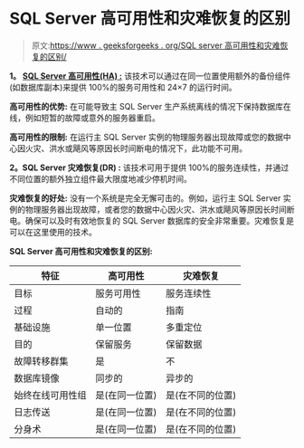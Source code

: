# SQL Server 高可用性和灾难恢复的区别

> 原文:[https://www . geeksforgeeks . org/SQL server 高可用性和灾难恢复的区别/](https://www.geeksforgeeks.org/difference-between-high-availability-and-disaster-recovery-for-sql-server/)

**1。 [SQL Server 高可用性(HA) :](https://www.geeksforgeeks.org/high-availability-ha-in-sql-server/)**
该技术可以通过在同一位置使用额外的备份组件(如数据库副本)来提供 100%的服务可用性和 24×7 的运行时间。

**高可用性的优势:**
在可能导致主 SQL Server 生产系统离线的情况下保持数据库在线，例如短暂的故障或意外的服务器重启。

**高可用性的限制:**
在运行主 SQL Server 实例的物理服务器出现故障或您的数据中心因火灾、洪水或飓风等原因长时间断电的情况下，此功能不可用。

**2。SQL Server 灾难恢复(DR) :**
该技术可用于提供 100%的服务连续性，并通过不同位置的额外独立组件最大限度地减少停机时间。

**灾难恢复的好处:**
没有一个系统是完全无懈可击的。例如，运行主 SQL Server 实例的物理服务器出现故障，或者您的数据中心因火灾、洪水或飓风等原因长时间断电。确保可以及时有效地恢复的 SQL Server 数据库的安全非常重要。灾难恢复是可以在这里使用的技术。

**SQL Server 高可用性和灾难恢复的区别:**

<center>

| 特征 | 高可用性 | 灾难恢复 |
| --- | --- | --- |
| 目标 | 服务可用性 | 服务连续性 |
| 过程 | 自动的 | 指南 |
| 基础设施 | 单一位置 | 多重定位 |
| 目的 | 保留服务 | 保留数据 |
| 故障转移群集 | 是 | 不 |
| 数据库镜像 | 同步的 | 异步的 |
| 始终在线可用性组 | 是(在同一位置) | 是(在不同的位置) |
| 日志传送 | 是(在同一位置) | 是(在不同的位置) |
| 分身术 | 是(在同一位置) | 是(在不同的位置) |

</center>